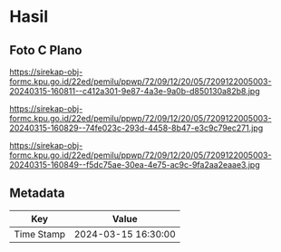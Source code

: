 # Hasil

## Foto C Plano

https://sirekap-obj-formc.kpu.go.id/22ed/pemilu/ppwp/72/09/12/20/05/7209122005003-20240315-160811--c412a301-9e87-4a3e-9a0b-d850130a82b8.jpg

https://sirekap-obj-formc.kpu.go.id/22ed/pemilu/ppwp/72/09/12/20/05/7209122005003-20240315-160829--74fe023c-293d-4458-8b47-e3c9c79ec271.jpg

https://sirekap-obj-formc.kpu.go.id/22ed/pemilu/ppwp/72/09/12/20/05/7209122005003-20240315-160849--f5dc75ae-30ea-4e75-ac9c-9fa2aa2eaae3.jpg


## Metadata

| Key        | Value               |
| ---------- | ------------------- |
| Time Stamp | 2024-03-15 16:30:00 |



